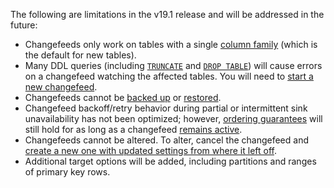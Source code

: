 The following are limitations in the v19.1 release and will be addressed in the future:

- Changefeeds only work on tables with a single [column family](column-families.html) (which is the default for new tables).
- Many DDL queries (including [`TRUNCATE`](truncate.html) and [`DROP TABLE`](drop-table.html)) will cause errors on a changefeed watching the affected tables. You will need to [start a new changefeed](create-changefeed.html#start-a-new-changefeed-where-another-ended).
- Changefeeds cannot be [backed up](backup.html) or [restored](restore.html).
- Changefeed backoff/retry behavior during partial or intermittent sink unavailability has not been optimized; however, [ordering guarantees](change-data-capture.html#ordering-guarantees) will still hold for as long as a changefeed [remains active](change-data-capture.html#monitor-a-changefeed).
- Changefeeds cannot be altered. To alter, cancel the changefeed and [create a new one with updated settings from where it left off](create-changefeed.html#start-a-new-changefeed-where-another-ended).
- Additional target options will be added, including partitions and ranges of primary key rows.
